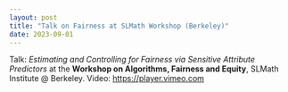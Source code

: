 ```yaml
---
layout: post
title: "Talk on Fairness at SLMath Workshop (Berkeley)"
date: 2023-09-01
---
```

Talk: *Estimating and Controlling for Fairness via Sensitive Attribute Predictors* at the **Workshop on Algorithms, Fairness and Equity**, SLMath Institute @ Berkeley. Video: https://player.vimeo.com
